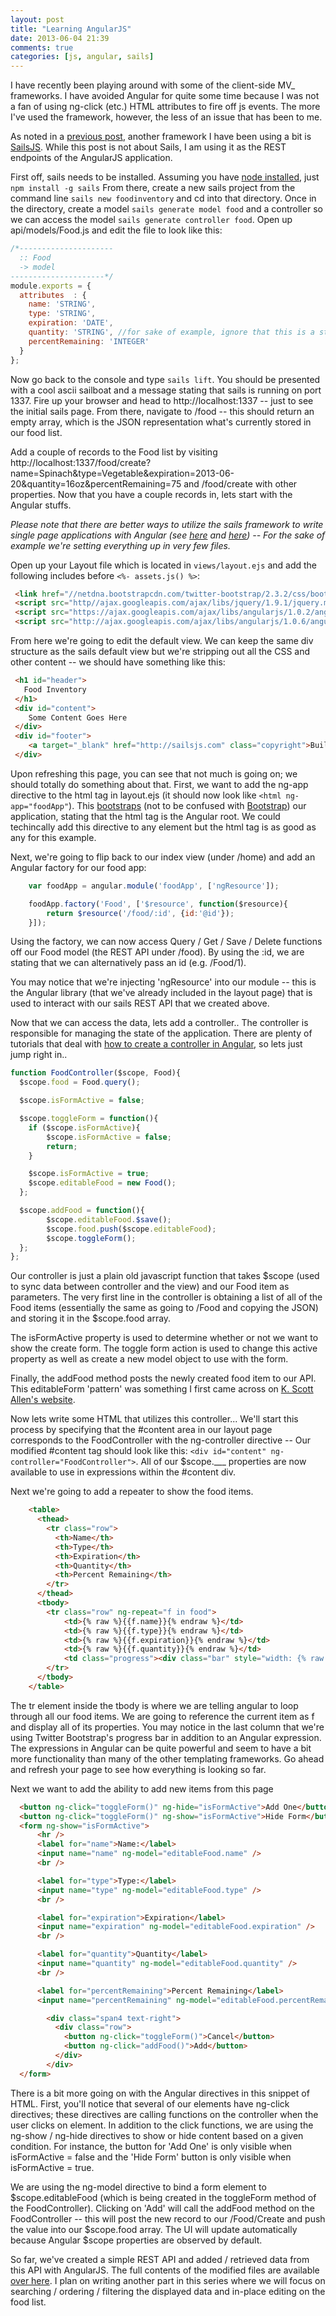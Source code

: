 ```yaml
---
layout: post
title: "Learning AngularJS"
date: 2013-06-04 21:39
comments: true
categories: [js, angular, sails]
---
```

I have recently been playing around with some of the client-side MV_ frameworks. I have avoided Angular for quite some time because I was not a fan of using ng-click (etc.) HTML attributes to fire off js events. The more I've used the framework, however, the less of an issue that has been to me.

As noted in a [previous post](http://ryanlanciaux.github.io/blog/2013/05/09/less-alt-plus-tab-with-sublimetext/), another framework I have been using a bit is [SailsJS](http://www.sailsjs.com). While this post is not about Sails, I am using it as the REST endpoints of the AngularJS application.

First off, sails needs to be installed. Assuming you have [node installed](https://github.com/joyent/node/wiki/Installation), just `npm install -g sails` From there, create a new sails project from the command line `sails new foodinventory` and cd into that directory. Once in the directory, create a model `sails generate model food` and a controller so we can access the model `sails generate controller food`. Open up api/models/Food.js and edit the file to look like this:

```javascript
/*---------------------
  :: Food
  -> model
---------------------*/
module.exports = {
  attributes  : {
    name: 'STRING',
    type: 'STRING',
    expiration: 'DATE',
    quantity: 'STRING', //for sake of example, ignore that this is a string...
    percentRemaining: 'INTEGER'
  }
};
```
Now go back to the console and type `sails lift`. You should be presented with a cool ascii sailboat and a message stating that sails is running on port 1337. Fire up your browser and head to http://localhost:1337 -- just to see the initial sails page. From there, navigate to /food -- this should return an empty array, which is the JSON representation what's currently stored in our food list.

Add a couple of records to the Food list by visiting http://localhost:1337/food/create?name=Spinach&type=Vegetable&expiration=2013-06-20&quantity=16oz&percentRemaining=75 and /food/create with other properties. Now that you have a couple records in, lets start with the Angular stuffs.


  *Please note that there are better ways to utilize the sails framework to write single page applications with Angular (see [here](https://github.com/balderdashy/sails/issues/273) and [here](https://github.com/balderdashy/sails/issues/205)) -- For the sake of example we're setting everything up in very few files.*


Open up your Layout file which is located in `views/layout.ejs` and add the following includes before `<%- assets.js() %>`:

```html
 <link href="//netdna.bootstrapcdn.com/twitter-bootstrap/2.3.2/css/bootstrap-combined.min.css" rel="stylesheet">
 <script src="http//ajax.googleapis.com/ajax/libs/jquery/1.9.1/jquery.min.js"></script>
 <script src="https://ajax.googleapis.com/ajax/libs/angularjs/1.0.2/angular.min.js"></script>
 <script src="http://ajax.googleapis.com/ajax/libs/angularjs/1.0.6/angular-resource.min.js"></script>
```

From here we're going to edit the default view. We can keep the same div structure as the sails default view but we're stripping out all the CSS and other content -- we should have something like this:

```html
 <h1 id="header">
   Food Inventory
 </h1>
 <div id="content">
    Some Content Goes Here
 </div>
 <div id="footer">
    <a target="_blank" href="http://sailsjs.com" class="copyright">Built with Sails.js</a>
 </div>
```

Upon refreshing this page, you can see that not much is going on; we should totally do something about that. First, we want to add the ng-app directive to the html tag in layout.ejs (it should now look like `<html ng-app="foodApp"`). This [bootstraps](http://docs.angularjs.org/tutorial/step_00) (not to be confused with [Bootstrap](http://www.getbootstrap.com)) our application, stating that the html tag is the Angular root. We could techincally add this directive to any element but the html tag is as good as any for this example.

Next, we're going to flip back to our index view (under /home) and add an Angular factory for our food app:

```javascript
    var foodApp = angular.module('foodApp', ['ngResource']);

    foodApp.factory('Food', ['$resource', function($resource){
        return $resource('/food/:id', {id:'@id'});
    }]);

```

Using the factory, we can now access Query / Get / Save / Delete functions off our Food model (the REST API under /food). By using the :id, we are stating that we can alternatively pass an id (e.g. /Food/1).

You may notice that we're injecting 'ngResource' into our module -- this is the Angular library (that we've already included in the layout page) that is used to interact with our sails REST API that we created above.

Now that we can access the data, lets add a controller.. The controller is responsible for managing the state of the application. There are plenty of tutorials that deal with [how to create a controller in Angular](http://docs.angularjs.org/tutorial/step_02), so lets just jump right in..

```javascript
function FoodController($scope, Food){
  $scope.food = Food.query();

  $scope.isFormActive = false;

  $scope.toggleForm = function(){
    if ($scope.isFormActive){
        $scope.isFormActive = false;
        return;
    }

    $scope.isFormActive = true;
    $scope.editableFood = new Food();
  };

  $scope.addFood = function(){
        $scope.editableFood.$save();
        $scope.food.push($scope.editableFood);
        $scope.toggleForm();
  };
};
```

Our controller is just a plain old javascript function that takes $scope (used to sync data between controller and the view) and our Food item as parameters. The very first line in the controller is obtaining a list of all of the Food items (essentially the same as going to /Food and copying the JSON) and storing it in the $scope.food array.

The isFormActive property is used to determine whether or not we want to show the create form. The toggle form action is used to change this active property as well as create a new model object to use with the form.

Finally, the addFood method posts the newly created food item to our API. This editableForm 'pattern' was something I first came across on [K. Scott Allen's website](http://odetocode.com/blogs/scott/archive/2013/02/21/forms-with-angularjs.aspx).

Now lets write some HTML that utilizes this controller... We'll start this process by specifying that the #content area in our layout page corresponds to the FoodController with the ng-controller directive -- Our modified #content tag should look like this: `<div id="content" ng-controller="FoodController">`. All of our $scope.___ properties are now available to use in expressions within the #content div.

Next we're going to add a repeater to show the food items.

```html
    <table>
      <thead>
        <tr class="row">
          <th>Name</th>
          <th>Type</th>
          <th>Expiration</th>
          <th>Quantity</th>
          <th>Percent Remaining</th>
        </tr>
      </thead>
      <tbody>
        <tr class="row" ng-repeat="f in food">
            <td>{% raw %}{{f.name}}{% endraw %}</td>
            <td>{% raw %}{{f.type}}{% endraw %}</td>
            <td>{% raw %}{{f.expiration}}{% endraw %}</td>
            <td>{% raw %}{{f.quantity}}{% endraw %}</td>
            <td class="progress"><div class="bar" style="width: {% raw %}{{f.percentRemaining}}%{% endraw %}"</td>
        </tr>
      </tbody>
    </table>
```

The tr element inside the tbody is where we are telling angular to loop through all our food items. We are going to reference the current item as f and display all of its properties. You may notice in the last column that we're using Twitter Bootstrap's progress bar in addition to an Angular expression. The expressions in Angular can be quite powerful and seem to have a bit more functionality than many of the other templating frameworks. Go ahead and refresh your page to see how everything is looking so far.

Next we want to add the ability to add new items from this page

```html
  <button ng-click="toggleForm()" ng-hide="isFormActive">Add One</button>
  <button ng-click="toggleForm()" ng-show="isFormActive">Hide Form</button>
  <form ng-show="isFormActive">
      <hr />
      <label for="name">Name:</label>
      <input name="name" ng-model="editableFood.name" />
      <br />

      <label for="type">Type:</label>
      <input name="type" ng-model="editableFood.type" />
      <br />

      <label for="expiration">Expiration</label>
      <input name="expiration" ng-model="editableFood.expiration" />
      <br />

      <label for="quantity">Quantity</label>
      <input name="quantity" ng-model="editableFood.quantity" />
      <br />

      <label for="percentRemaining">Percent Remaining</label>
      <input name="percentRemaining" ng-model="editableFood.percentRemaining" /><br />

        <div class="span4 text-right">
          <div class="row">
            <button ng-click="toggleForm()">Cancel</button>
            <button ng-click="addFood()">Add</button>
          </div>
        </div>
  </form>
```

There is a bit more going on with the Angular directives in this snippet of HTML. First, you'll notice that several of our elements have ng-click directives; these directives are calling functions on the controller when the user clicks on element. In addition to the click functions, we are using the ng-show / ng-hide directives to show or hide content based on a given condition. For instance, the button for 'Add One' is only visible when isFormActive = false and the 'Hide Form' button is only visible when isFormActive = true.

We are using the ng-model directive to bind a form element to $scope.editableFood (which is being created in the toggleForm method of the FoodController). Clicking on 'Add' will call the addFood method on the FoodController -- this will post the new record to our /Food/Create and push the value into our $scope.food array. The UI will update automatically because Angular $scope properties are observed by default.

So far, we've created a simple REST API and added / retrieved data from this API with AngularJS. The full contents of the modified files are available [over here](https://gist.github.com/ryanlanciaux/5711426). I plan on writing another part in this series where we will focus on searching / ordering / filtering the displayed data and in-place editing on the food list.